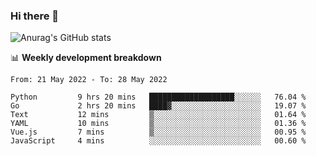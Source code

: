 ### Hi there 👋
![Anurag's GitHub stats](https://github-readme-stats.vercel.app/api?username=jami1024&show_icons=true&theme=radical)

📊 **Weekly development breakdown**
<!--START_SECTION:waka-->

```text
From: 21 May 2022 - To: 28 May 2022

Python         9 hrs 20 mins   ███████████████████░░░░░░   76.04 %
Go             2 hrs 20 mins   ████▓░░░░░░░░░░░░░░░░░░░░   19.07 %
Text           12 mins         ▒░░░░░░░░░░░░░░░░░░░░░░░░   01.64 %
YAML           10 mins         ▒░░░░░░░░░░░░░░░░░░░░░░░░   01.36 %
Vue.js         7 mins          ▒░░░░░░░░░░░░░░░░░░░░░░░░   00.95 %
JavaScript     4 mins          ░░░░░░░░░░░░░░░░░░░░░░░░░   00.60 %
```

<!--END_SECTION:waka-->
<!--
**jami1024/jami1024** is a ✨ _special_ ✨ repository because its `README.md` (this file) appears on your GitHub profile.

Here are some ideas to get you started:

- 🔭 I’m currently working on ...
- 🌱 I’m currently learning ...
- 👯 I’m looking to collaborate on ...
- 🤔 I’m looking for help with ...
- 💬 Ask me about ...
- 📫 How to reach me: ...
- 😄 Pronouns: ...
- ⚡ Fun fact: ...
-->
